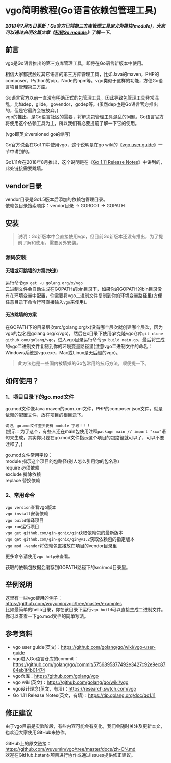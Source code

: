 # vgo简明教程(Go语言依赖包管理工具)

##### 2018年7月15日更新：Go官方已将第三方库管理工具定义为模块(module)，大家可以通过白明这篇文章《[初窥Go module](https://tonybai.com/2018/07/15/hello-go-module)》了解一下。

## 前言

vgo是Go语言推出的第三方库管理工具，即将在Go语言新版本中使用。  

相信大家都接触过其它语言的第三方库管理工具，比如Java的maven，PHP的composer，Python的pip，Node的npm等。vgo类似于这样的功能，方便Go语言项目管理第三方库。  

Go语言官方以前一直没有明确正式的包管理工具，因此导致包管理工具非常混乱，比如dep，glide，govendor，godep等。(虽然dep也是Go语言官方推出的，但是它最终会被放弃。)  
vgo的推出，是Go语言社区的需要，将解决包管理工具混乱的问题。Go语言官方将使用这个依赖工具为主，所以我们有必要提前了解一下它的使用。  

(vgo即英文versioned go的缩写)  

Go官方说会在Go1.11中使用vgo，这个说明是在go wiki的《[vgo user guide](https://github.com/golang/go/wiki/vgo-user-guide)》一节中讲到的。  

Go1.11会在2018年8月推出，这个说明是在《[Go 1.11 Release Notes](https://tip.golang.org/doc/go1.11)》中讲到的，此处链接需要跳墙。  

## vendor目录

vendor目录是Go1.5版本后添加的依赖包管理目录。  
依赖包目录搜索顺序：vendor目录 -> GOROOT -> GOPATH

## 安装

> 说明：Go新版本中会直接使用vgo，但目前Go新版本还没有推出，为了提前了解和使用，需要另外安装。

### 源码安装

#### 无墙或可跳墙的方案(快速)

运行命令`go get -u golang.org/x/vgo`  
二进制文件会自动生成在GOPATH的bin目录下，如果你的GOPATH的bin目录没有在环境变量中配置，你需要将vgo二进制文件复制到你的环境变量路径里(方便任意目录下命令行可直接输入`vgo`来使用)。

#### 无法跳墙的方案

在GOPATH下的目录层次src/golang.org/x(没有哪个层次就创建哪个层次，因为vgo的包名是golang.org/x/vgo)，然后在x目录下使用git克隆vgo仓库`git clone github.com/golang/vgo`，进入vgo目录运行命令`go build main.go`，最后将生成的vgo二进制文件复制到你的环境变量路径里(注意vgo二进制文件的命名：Windows系统是vgo.exe，Mac或Linux是无后缀的vgo)。

> 此方法也是一些国内被墙掉的Go包常用的技巧方法，顺便提一下。

## 如何使用？

### 1、项目目录下的go.mod文件

go.mod文件像Java maven的pom.xml文件，PHP的composer.json文件，就是依赖的配置文件，放在项目的根目录下。  

`切记，go.mod文件至少要有 module 字段！！！`  
(提示：为了这个，有些人还在main包使用注释`package main // import "xxx"`语句来生成，其实你只要在go.mod文件指示这个项目的包路径就可以了，可以不要注释了。)  

go.mod文件常用字段：  
module 指示这个项目的包路径(别人怎么引用你的包名称)  
require 必须依赖  
exclude 排除依赖  
replace 替换依赖  

### 2、常用命令

`vgo version`查看vgo版本  
`vgo install`安装依赖  
`vgo build`编译项目  
`vgo run`运行项目  
`vgo get github.com/gin-gonic/gin`获取依赖包的最新版本  
`vgo get github.com/gin-gonic/gin@v1.2`获取依赖包的指定版本  
`vgo mod -vendor`将依赖包直接放在项目的vendor目录里  

更多命令请使用`vgo help`来查看。  

获取的依赖包数据会缓存到GOPATH路径下的src/mod目录里。  

## 举例说明

这里有一些vgo使用的例子：<https://github.com/wuyumin/vgo/tree/master/examples>  
比如最简单的hello目录，你在该目录下运行`vgo build`可以直接生成二进制文件。你可以查看一下go.mod文件的简单写法。


## 参考资料

- vgo user guide(英文)：<https://github.com/golang/go/wiki/vgo-user-guide>
- vgo进入Go语言仓库的commit：<https://github.com/golang/go/commit/5756895877492e3427c92e9ec8784eb1f4b01474>
- vgo仓库：<https://github.com/golang/vgo>
- vgo wiki(英文)：<https://github.com/golang/go/wiki/vgo>
- vgo设计理念(英文，有墙)：<https://research.swtch.com/vgo>
- Go 1.11 Release Notes(英文，有墙)：<https://tip.golang.org/doc/go1.11>

## 修正建议

由于vgo目前是实验阶段，有些内容可能会有变化，我们会随时关注及更新本文，也欢迎大家使用GitHub来协作。  

GitHub上的原文链接：  
<https://github.com/wuyumin/vgo/tree/master/docs/zh-CN.md>  
欢迎在GitHub上star本项目进行协作或通过Issues提供修正建议。  

